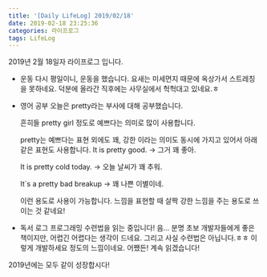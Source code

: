 ```yaml
---
title: '[Daily LifeLog] 2019/02/18'
date: 2019-02-18 23:25:36
categories: 라이프로그
tags: LifeLog
---
```


2019년 2월 18일자 라이프로그 입니다.

- 운동
  다시 평일이니, 운동을 했습니다.
  요새는 미세먼지 때문에 옥상가서 스트레칭을 못하네요.
  덕분에 올라간 직후에는 사무실에서 헉헉대고 있네요.ㅎ

- 영어 공부
  오늘은 pretty라는 부사에 대해 공부했습니다.

  흔히들 pretty girl 정도로 예쁘다는 의미로 많이 사용합니다.

  pretty는 예쁘다는 표현 외에도 꽤, 강한 이라는 의미도 동시에 가지고 있어서 아래 같은 표현도 사용합니다.
  It is pretty good.
  -> 그거 꽤 좋아.

  It is pretty cold today.
  -> 오늘 날씨가 꽤 추워.

  It`s a pretty bad breakup
  -> 꽤 나쁜 이별이네.

  이런 용도로 사용이 가능합니다.
  느낌을 표현할 때 살짝 강한 느낌을 주는 용도로 쓰이는 것 같네요!

- 독서 로그
  프로그래밍 수련법을 읽는 중입니다!
  음... 분명 초보 개발자들에게 좋은 책이지만, 어렵긴 어렵다는 생각이 드네요.
  그리고 사실 수련법은 아닙니다.ㅎㅎ
  이렇게 개발하세요 정도의 느낌이네요.
  어쨌든! 계속 읽겠습니다!

2019년에는 모두 같이 성장합시다!
